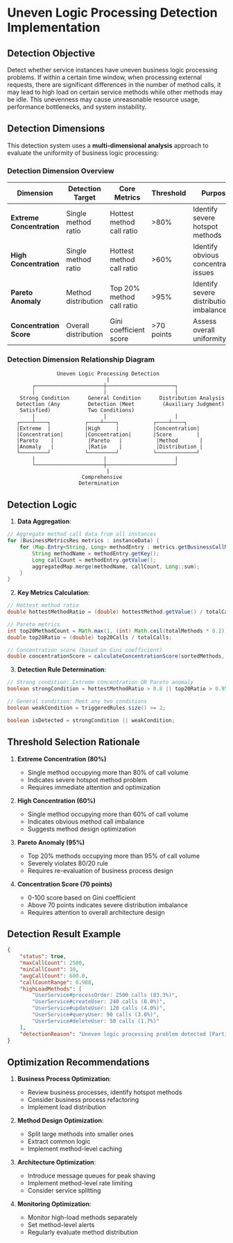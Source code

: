# Uneven Logic Processing Detection Implementation

## Detection Objective

Detect whether service instances have uneven business logic processing problems. If within a certain time window, when processing external requests, there are significant differences in the number of method calls, it may lead to high load on certain service methods while other methods may be idle. This unevenness may cause unreasonable resource usage, performance bottlenecks, and system instability.

## Detection Dimensions

This detection system uses a **multi-dimensional analysis** approach to evaluate the uniformity of business logic processing:

### Detection Dimension Overview

| Dimension | Detection Target | Core Metrics | Threshold | Purpose |
|-----------|------------------|--------------|-----------|---------|
| **Extreme Concentration** | Single method ratio | Hottest method call ratio | >80% | Identify severe hotspot methods |
| **High Concentration** | Single method ratio | Hottest method call ratio | >60% | Identify obvious concentration issues |
| **Pareto Anomaly** | Method distribution | Top 20% method call ratio | >95% | Identify severe distribution imbalance |
| **Concentration Score** | Overall distribution | Gini coefficient score | >70 points | Assess overall uniformity |

### Detection Dimension Relationship Diagram

```
                Uneven Logic Processing Detection
                                |
        ┌──────────────────────┼──────────────────────┐
        |                      |                      |
    Strong Condition      General Condition      Distribution Analysis
   Detection (Any         Detection (Meet         (Auxiliary Judgment)
    Satisfied)            Two Conditions)
        |                      |                      |
   ┌────┴────┐           ┌────┴────┐           ┌────┴────┐
   |Extreme  |           |High     |           |Concentration|
   |Concentration|       |Concentration|       |Score        |
   |Pareto    |           |Pareto   |           |Method       |
   |Anomaly   |           |Ratio    |           |Distribution |
   └─────────┘           └─────────┘           └─────────────┘
        |                      |                      |
        └──────────────────────┼──────────────────────┘
                                |
                        Comprehensive
                       Determination
```

## Detection Logic

1. **Data Aggregation**:
```java
// Aggregate method call data from all instances
for (BusinessMetricsRes metrics : instanceData) {
    for (Map.Entry<String, Long> methodEntry : metrics.getBusinessCallMap().entrySet()) {
        String methodName = methodEntry.getKey();
        Long callCount = methodEntry.getValue();
        aggregatedMap.merge(methodName, callCount, Long::sum);
    }
}
```

2. **Key Metrics Calculation**:
```java
// Hottest method ratio
double hottestMethodRatio = (double) hottestMethod.getValue() / totalCalls;

// Pareto metrics
int top20MethodCount = Math.max(1, (int) Math.ceil(totalMethods * 0.2));
double top20Ratio = (double) top20Calls / totalCalls;

// Concentration score (based on Gini coefficient)
double concentrationScore = calculateConcentrationScore(sortedMethods, totalCalls);
```

3. **Detection Rule Determination**:
```java
// Strong condition: Extreme concentration OR Pareto anomaly
boolean strongCondition = hottestMethodRatio > 0.8 || top20Ratio > 0.95;

// General condition: Meet any two conditions
boolean weakCondition = triggeredRules.size() >= 2;

boolean isDetected = strongCondition || weakCondition;
```

## Threshold Selection Rationale

1. **Extreme Concentration (80%)**
   - Single method occupying more than 80% of call volume
   - Indicates severe hotspot method problem
   - Requires immediate attention and optimization

2. **High Concentration (60%)**
   - Single method occupying more than 60% of call volume
   - Indicates obvious method call imbalance
   - Suggests method design optimization

3. **Pareto Anomaly (95%)**
   - Top 20% methods occupying more than 95% of call volume
   - Severely violates 80/20 rule
   - Requires re-evaluation of business process design

4. **Concentration Score (70 points)**
   - 0-100 score based on Gini coefficient
   - Above 70 points indicates severe distribution imbalance
   - Requires attention to overall architecture design

## Detection Result Example

```json
{
    "status": true,
    "maxCallCount": 2500,
    "minCallCount": 30,
    "avgCallCount": 600.0,
    "callCountRange": 0.988,
    "highLoadMethods": [
        "UserService#processOrder: 2500 calls (83.3%)",
        "UserService#createUser: 240 calls (8.0%)",
        "UserService#updateUser: 120 calls (4.0%)",
        "UserService#queryUser: 90 calls (3.0%)",
        "UserService#deleteUser: 50 calls (1.7%)"
    ],
    "detectionReason": "Uneven logic processing problem detected [Participating instances: 3] [Total methods: 5] [Total calls: 3000] [Triggered rules: Extreme concentration (83.3%); Pareto anomaly (96.0%); High concentration score (78.5)]"
}
```

## Optimization Recommendations

1. **Business Process Optimization**:
   - Review business processes, identify hotspot methods
   - Consider business process refactoring
   - Implement load distribution

2. **Method Design Optimization**:
   - Split large methods into smaller ones
   - Extract common logic
   - Implement method-level caching

3. **Architecture Optimization**:
   - Introduce message queues for peak shaving
   - Implement method-level rate limiting
   - Consider service splitting

4. **Monitoring Optimization**:
   - Monitor high-load methods separately
   - Set method-level alerts
   - Regularly evaluate method distribution
